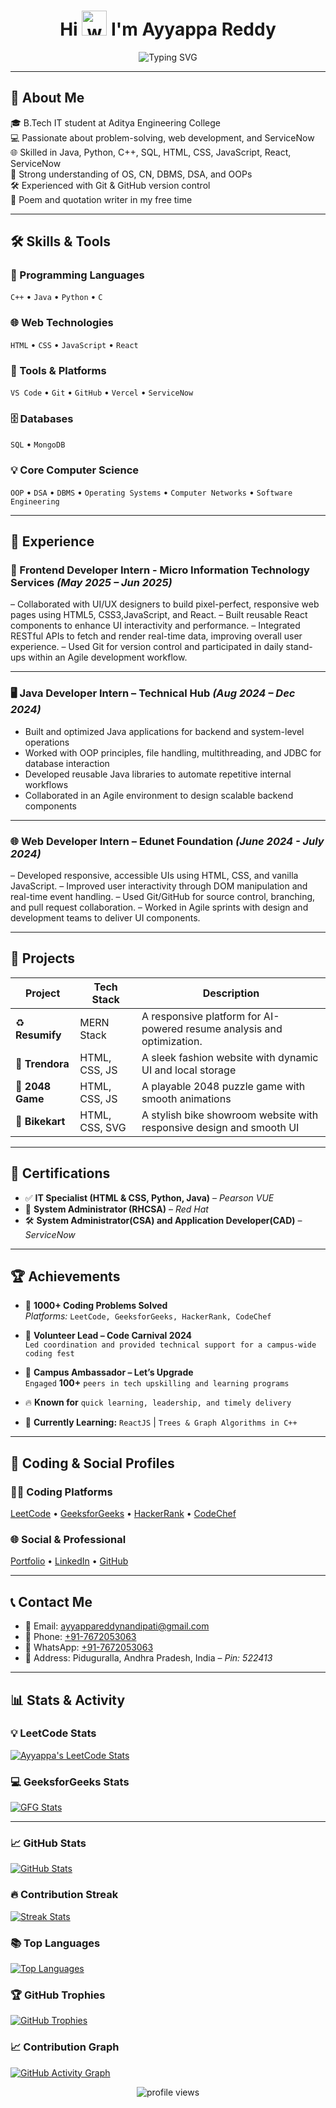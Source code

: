 <h1 align="center">
  Hi <img src="https://em-content.zobj.net/source/microsoft-teams/363/waving-hand_1f44b.png" alt="wave" width="40" /> I'm Ayyappa Reddy
</h1>

<div align="center">
  <img src="https://readme-typing-svg.herokuapp.com?font=Fira+Code&weight=600&pause=100&center=true&vCenter=true&width=435&lines=Problem+Solver;Frontend+Web+Developer;ServiceNow+Developer;Always+Learning+New+Tech!" alt="Typing SVG" />
</div>

---

## 📌 About Me

🎓 B.Tech IT student at Aditya Engineering College  
💻 Passionate about problem-solving, web development, and ServiceNow  
🌐 Skilled in Java, Python, C++, SQL, HTML, CSS, JavaScript, React, ServiceNow  
🧠 Strong understanding of OS, CN, DBMS, DSA, and OOPs  
🛠️ Experienced with Git & GitHub version control  
📝 Poem and quotation writer in my free time  

---

## 🛠️ Skills & Tools

### 🚀 Programming Languages
`C++` • `Java` • `Python` • `C`

### 🌐 Web Technologies
`HTML` • `CSS` • `JavaScript` • `React`

### 🧰 Tools & Platforms
`VS Code` • `Git` • `GitHub` • `Vercel` • `ServiceNow` 

### 🗄️ Databases
`SQL` • `MongoDB`

### 💡 Core Computer Science
`OOP` • `DSA` • `DBMS` • `Operating Systems` • `Computer Networks` • `Software Engineering`

---

## 💼 Experience
 
### 🎯 Frontend Developer Intern - Micro Information Technology Services *(May 2025 – Jun 2025)*
– Collaborated with UI/UX designers to build pixel-perfect, responsive web pages using HTML5, CSS3,JavaScript, and React.
– Built reusable React components to enhance UI interactivity and performance.
– Integrated RESTful APIs to fetch and render real-time data, improving overall user experience.
– Used Git for version control and participated in daily stand-ups within an Agile development workflow.

---

### 🖥️ Java Developer Intern – Technical Hub  *(Aug 2024 – Dec 2024)*
- Built and optimized Java applications for backend and system-level operations  
- Worked with OOP principles, file handling, multithreading, and JDBC for database interaction  
- Developed reusable Java libraries to automate repetitive internal workflows  
- Collaborated in an Agile environment to design scalable backend components  

---

### 🌐 Web Developer Intern – Edunet Foundation  *(June 2024 - July 2024)*  
– Developed responsive, accessible UIs using HTML, CSS, and vanilla JavaScript.
– Improved user interactivity through DOM manipulation and real-time event handling.
– Used Git/GitHub for source control, branching, and pull request collaboration.
– Worked in Agile sprints with design and development teams to deliver UI components. 


---

## 🌟 Projects

| Project        | Tech Stack                 | Description |
|----------------|----------------------------|-------------|
| ♻️ **Resumify** | MERN Stack                 |  A responsive platform for AI-powered resume analysis and optimization.|
| 👕 **Trendora**    | HTML, CSS, JS              | A sleek fashion website with dynamic UI and local storage |
| 🔢 **2048 Game**   | HTML, CSS, JS              | A playable 2048 puzzle game with smooth animations |
| 🛵 **Bikekart**     | HTML, CSS, SVG             | A stylish bike showroom website with responsive design and smooth UI |


---

## 📜 Certifications

- ✅ **IT Specialist (HTML & CSS, Python, Java)** – *Pearson VUE*
- 🎩 **System Administrator (RHCSA)** – *Red Hat*
- 🛠️ **System Administrator(CSA) and Application Developer(CAD)** – *ServiceNow*


---

## 🏆 Achievements

- 🧠 **1000+ Coding Problems Solved**  
  *Platforms:* `LeetCode, GeeksforGeeks, HackerRank, CodeChef`  

- 🎯 **Volunteer Lead – Code Carnival 2024**  
  `Led coordination and provided technical support for a campus-wide coding fest`  

- 📢 **Campus Ambassador – Let’s Upgrade**  
  `Engaged` **100+** `peers in tech upskilling and learning programs`  

- 🔥 **Known for** `quick learning, leadership, and timely delivery`  

- 🌱 **Currently Learning:** `ReactJS` | `Trees & Graph Algorithms in C++`

---

## 🔗 Coding & Social Profiles

### 👨‍💻 Coding Platforms  
<a href="https://leetcode.com/ayyappareddynandipati" target="_blank">LeetCode</a> • 
<a href="https://auth.geeksforgeeks.org/user/22a91a12b0" target="_blank">GeeksforGeeks</a> • 
<a href="https://www.hackerrank.com/profile/ayyappareddy_n" target="_blank">HackerRank</a> • 
<a href="https://www.codechef.com/users/ayyappa4512" target="_blank">CodeChef</a>

### 🌐 Social & Professional  
<a href="https://ayyappareddy.netlify.app/" target="_blank">Portfolio</a> • 
<a href="https://www.linkedin.com/in/ayyappareddynandipati" target="_blank">LinkedIn</a> • 
<a href="https://github.com/ayyappareddynandipati" target="_blank">GitHub</a>

---

## 📞 Contact Me

- 📧 Email: [ayyappareddynandipati@gmail.com](mailto:ayyappareddynandipati@gmail.com)  
- 📱 Phone: [+91-7672053063](tel:+917672053063)  
- 💬 WhatsApp: [+91-7672053063](https://wa.me/917672053063)  
- 📍 Address: Piduguralla, Andhra Pradesh, India – *Pin: 522413*


---


## 📊 Stats & Activity

### 💡 LeetCode Stats  
[![Ayyappa's LeetCode Stats](https://leetcard.jacoblin.cool/ayyappareddynandipati?ext=contest)](https://leetcode.com/ayyappareddynandipati)

### 💻 GeeksforGeeks Stats  
[![GFG Stats](https://gfgstatscard.vercel.app/22a91a12b0?theme=light)](https://auth.geeksforgeeks.org/user/22a91a12b0)

---


### 📈 GitHub Stats  
[![GitHub Stats](https://github-readme-stats.vercel.app/api?username=ayyappareddynandipati&show_icons=true&theme=default)](https://github.com/ayyappareddynandipati)

### 🔥 Contribution Streak  
[![Streak Stats](https://nirzak-streak-stats.vercel.app/?user=ayyappareddynandipati&theme=light&hide_border=false)](https://github.com/ayyappareddynandipati)

### 📚 Top Languages  
[![Top Languages](https://github-readme-stats.vercel.app/api/top-langs?username=ayyappareddynandipati&layout=compact)](https://github.com/ayyappareddynandipati)


### 🏆 GitHub Trophies  
[![GitHub Trophies](https://github-profile-trophy.vercel.app/?username=ayyappareddynandipati)](https://github.com/ayyappareddynandipati)


### 📈 Contribution Graph

[![GitHub Activity Graph](https://github-readme-activity-graph.vercel.app/graph?username=ayyappareddynandipati&theme=github)](https://github.com/ayyappareddynandipati)

<p align="center"> <img src="https://komarev.com/ghpvc/?username=ayyappareddynandipati&label=Profile%20views&color=0e75b6&style=flat" alt="profile views" /> </p>
